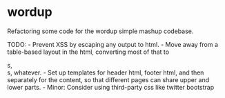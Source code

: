 wordup
======

Refactoring some code for the wordup simple mashup codebase.


TODO: 
    - Prevent XSS by escaping any output to html.
    - Move away from a table-based layout in the html, converting most of that to <div>s, <section>s, whatever.
    - Set up templates for header html, footer html, and then separately for the content, so that different pages can share upper and lower parts.
    - Minor: Consider using third-party css like twitter bootstrap

